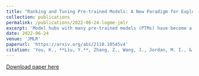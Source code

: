 ```yaml
---
title: "Ranking and Tuning Pre-trained Models: A New Paradigm for Exploiting Model Hubs"
collection: publications
permalink: /publications/2022-06-24-logme-jmlr
excerpt: 'Model hubs with many pre-trained models (PTMs) have become a cornerstone of deep learning. Although built at a high cost, they remain **under-exploited** -- practitioners usually pick one PTM from the provided model hub by popularity and then fine-tune the PTM to solve the target task. This naïve but common practice poses two obstacles to full exploitation of pre-trained model hubs: first, the PTM selection by popularity has no optimality guarantee, and second, only one PTM is used while the remaining PTMs are ignored. An alternative might be to consider all possible combinations of PTMs and extensively fine-tune each combination, but this would not only be prohibitive computationally but may also lead to statistical over-fitting. In this paper, we propose a new paradigm for exploiting model hubs that is intermediate between these extremes. The paradigm is characterized by two aspects: (1) We use an evidence maximization procedure to estimate the maximum value of label evidence given features extracted by pre-trained models. This procedure can rank all the PTMs in a model hub for various types of PTMs and tasks **before fine-tuning**. (2) The best ranked PTM can either be fine-tuned and deployed if we have no preference for the model architecture or the target PTM can be tuned by the top K ranked PTMs via a Bayesian procedure that we propose. This procedure, which we refer to as **B-Tuning**, not only improves upon specialized methods designed for tuning homogeneous PTMs, but also applies to the challenging problem of tuning heterogeneous PTMs where it yields a new level of benchmark performance.'
date: 2022-06-24
venue: 'JMLR'
paperurl: 'https://arxiv.org/abs/2110.10545v4'
citation: 'You, K., **Liu, Y.**, Zhang, Z., Wang, J., Jordan, M. I., & Long, M. (2022). Ranking and Tuning Pre-trained Models: A New Paradigm for Exploiting Model Hubs. Journal of Machine Learning Research, 23, 1-47.'
---
```



[Download paper here](https://www.jmlr.org/papers/volume23/21-1251/21-1251.pdf)
